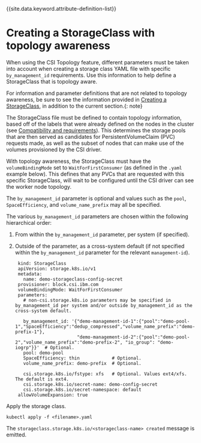 
{{site.data.keyword.attribute-definition-list}}

# Creating a StorageClass with topology awareness

When using the CSI Topology feature, different parameters must be taken into account when creating a storage class YAML file with specific `by_management_id` requirements. Use this information to help define a StorageClass that is topology aware.

For information and parameter definitions that are not related to topology awareness, be sure to see the information provided in [Creating a StorageClass](creating_volumestorageclass.md), in addition to the current section.{: note}

The StorageClass file must be defined to contain topology information, based off of the labels that were already defined on the nodes in the cluster (see [Compatibility and requirements](../installation/install_compatibility_requirements.md)). This determines the storage pools that are then served as candidates for PersistentVolumeClaim (PVC) requests made, as well as the subset of nodes that can make use of the volumes provisioned by the CSI driver.

With topology awareness, the StorageClass must have the `volumeBindingMode` set to `WaitForFirstConsumer` (as defined in the `.yaml` example below). This defines that any PVCs that are requested with this specific StorageClass, will wait to be configured until the CSI driver can see the worker node topology.

The `by_management_id` parameter is optional and values such as the `pool`, `SpaceEfficiency`, and `volume_name_prefix` may all be specified.

The various `by_management_id` parameters are chosen within the following hierarchical order:
1. From within the `by_management_id` parameter, per system (if specified).
2. Outside of the parameter, as a cross-system default (if not specified within the `by_management_id` parameter for the relevant `management-id`).

        kind: StorageClass
        apiVersion: storage.k8s.io/v1
        metadata:
          name: demo-storageclass-config-secret
        provisioner: block.csi.ibm.com
        volumeBindingMode: WaitForFirstConsumer
        parameters:
          # non-csi.storage.k8s.io parameters may be specified in by_management_id per system and/or outside by_management_id as the cross-system default.

          by_management_id: '{"demo-management-id-1":{"pool":"demo-pool-1","SpaceEfficiency":"dedup_compressed","volume_name_prefix":"demo-prefix-1"},
                              "demo-management-id-2":{"pool":"demo-pool-2","volume_name_prefix":"demo-prefix-2", "io_group": "demo-iogrp"}}'  # Optional.
          pool: demo-pool
          SpaceEfficiency: thin            # Optional.
          volume_name_prefix: demo-prefix  # Optional.

          csi.storage.k8s.io/fstype: xfs   # Optional. Values ext4/xfs. The default is ext4.
          csi.storage.k8s.io/secret-name: demo-config-secret
          csi.storage.k8s.io/secret-namespace: default
        allowVolumeExpansion: true

Apply the storage class.

```
kubectl apply -f <filename>.yaml
```

The `storageclass.storage.k8s.io/<storageclass-name> created` message is emitted.


